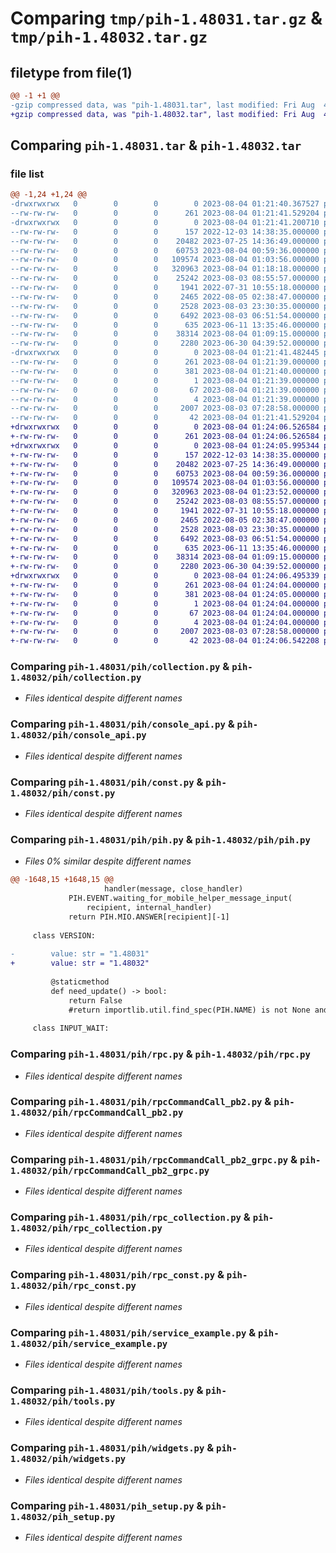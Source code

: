 # Comparing `tmp/pih-1.48031.tar.gz` & `tmp/pih-1.48032.tar.gz`

## filetype from file(1)

```diff
@@ -1 +1 @@
-gzip compressed data, was "pih-1.48031.tar", last modified: Fri Aug  4 01:21:41 2023, max compression
+gzip compressed data, was "pih-1.48032.tar", last modified: Fri Aug  4 01:24:06 2023, max compression
```

## Comparing `pih-1.48031.tar` & `pih-1.48032.tar`

### file list

```diff
@@ -1,24 +1,24 @@
-drwxrwxrwx   0        0        0        0 2023-08-04 01:21:40.367527 pih-1.48031/
--rw-rw-rw-   0        0        0      261 2023-08-04 01:21:41.529204 pih-1.48031/PKG-INFO
-drwxrwxrwx   0        0        0        0 2023-08-04 01:21:41.200710 pih-1.48031/pih/
--rw-rw-rw-   0        0        0      157 2022-12-03 14:38:35.000000 pih-1.48031/pih/__init__.py
--rw-rw-rw-   0        0        0    20482 2023-07-25 14:36:49.000000 pih-1.48031/pih/collection.py
--rw-rw-rw-   0        0        0    60753 2023-08-04 00:59:36.000000 pih-1.48031/pih/console_api.py
--rw-rw-rw-   0        0        0   109574 2023-08-04 01:03:56.000000 pih-1.48031/pih/const.py
--rw-rw-rw-   0        0        0   320963 2023-08-04 01:18:18.000000 pih-1.48031/pih/pih.py
--rw-rw-rw-   0        0        0    25242 2023-08-03 08:55:57.000000 pih-1.48031/pih/rpc.py
--rw-rw-rw-   0        0        0     1941 2022-07-31 10:55:18.000000 pih-1.48031/pih/rpcCommandCall_pb2.py
--rw-rw-rw-   0        0        0     2465 2022-08-05 02:38:47.000000 pih-1.48031/pih/rpcCommandCall_pb2_grpc.py
--rw-rw-rw-   0        0        0     2528 2023-08-03 23:30:35.000000 pih-1.48031/pih/rpc_collection.py
--rw-rw-rw-   0        0        0     6492 2023-08-03 06:51:54.000000 pih-1.48031/pih/rpc_const.py
--rw-rw-rw-   0        0        0      635 2023-06-11 13:35:46.000000 pih-1.48031/pih/service_example.py
--rw-rw-rw-   0        0        0    38314 2023-08-04 01:09:15.000000 pih-1.48031/pih/tools.py
--rw-rw-rw-   0        0        0     2280 2023-06-30 04:39:52.000000 pih-1.48031/pih/widgets.py
-drwxrwxrwx   0        0        0        0 2023-08-04 01:21:41.482445 pih-1.48031/pih.egg-info/
--rw-rw-rw-   0        0        0      261 2023-08-04 01:21:39.000000 pih-1.48031/pih.egg-info/PKG-INFO
--rw-rw-rw-   0        0        0      381 2023-08-04 01:21:40.000000 pih-1.48031/pih.egg-info/SOURCES.txt
--rw-rw-rw-   0        0        0        1 2023-08-04 01:21:39.000000 pih-1.48031/pih.egg-info/dependency_links.txt
--rw-rw-rw-   0        0        0       67 2023-08-04 01:21:39.000000 pih-1.48031/pih.egg-info/requires.txt
--rw-rw-rw-   0        0        0        4 2023-08-04 01:21:39.000000 pih-1.48031/pih.egg-info/top_level.txt
--rw-rw-rw-   0        0        0     2007 2023-08-03 07:28:58.000000 pih-1.48031/pih_setup.py
--rw-rw-rw-   0        0        0       42 2023-08-04 01:21:41.529204 pih-1.48031/setup.cfg
+drwxrwxrwx   0        0        0        0 2023-08-04 01:24:06.526584 pih-1.48032/
+-rw-rw-rw-   0        0        0      261 2023-08-04 01:24:06.526584 pih-1.48032/PKG-INFO
+drwxrwxrwx   0        0        0        0 2023-08-04 01:24:05.995344 pih-1.48032/pih/
+-rw-rw-rw-   0        0        0      157 2022-12-03 14:38:35.000000 pih-1.48032/pih/__init__.py
+-rw-rw-rw-   0        0        0    20482 2023-07-25 14:36:49.000000 pih-1.48032/pih/collection.py
+-rw-rw-rw-   0        0        0    60753 2023-08-04 00:59:36.000000 pih-1.48032/pih/console_api.py
+-rw-rw-rw-   0        0        0   109574 2023-08-04 01:03:56.000000 pih-1.48032/pih/const.py
+-rw-rw-rw-   0        0        0   320963 2023-08-04 01:23:52.000000 pih-1.48032/pih/pih.py
+-rw-rw-rw-   0        0        0    25242 2023-08-03 08:55:57.000000 pih-1.48032/pih/rpc.py
+-rw-rw-rw-   0        0        0     1941 2022-07-31 10:55:18.000000 pih-1.48032/pih/rpcCommandCall_pb2.py
+-rw-rw-rw-   0        0        0     2465 2022-08-05 02:38:47.000000 pih-1.48032/pih/rpcCommandCall_pb2_grpc.py
+-rw-rw-rw-   0        0        0     2528 2023-08-03 23:30:35.000000 pih-1.48032/pih/rpc_collection.py
+-rw-rw-rw-   0        0        0     6492 2023-08-03 06:51:54.000000 pih-1.48032/pih/rpc_const.py
+-rw-rw-rw-   0        0        0      635 2023-06-11 13:35:46.000000 pih-1.48032/pih/service_example.py
+-rw-rw-rw-   0        0        0    38314 2023-08-04 01:09:15.000000 pih-1.48032/pih/tools.py
+-rw-rw-rw-   0        0        0     2280 2023-06-30 04:39:52.000000 pih-1.48032/pih/widgets.py
+drwxrwxrwx   0        0        0        0 2023-08-04 01:24:06.495339 pih-1.48032/pih.egg-info/
+-rw-rw-rw-   0        0        0      261 2023-08-04 01:24:04.000000 pih-1.48032/pih.egg-info/PKG-INFO
+-rw-rw-rw-   0        0        0      381 2023-08-04 01:24:05.000000 pih-1.48032/pih.egg-info/SOURCES.txt
+-rw-rw-rw-   0        0        0        1 2023-08-04 01:24:04.000000 pih-1.48032/pih.egg-info/dependency_links.txt
+-rw-rw-rw-   0        0        0       67 2023-08-04 01:24:04.000000 pih-1.48032/pih.egg-info/requires.txt
+-rw-rw-rw-   0        0        0        4 2023-08-04 01:24:04.000000 pih-1.48032/pih.egg-info/top_level.txt
+-rw-rw-rw-   0        0        0     2007 2023-08-03 07:28:58.000000 pih-1.48032/pih_setup.py
+-rw-rw-rw-   0        0        0       42 2023-08-04 01:24:06.542208 pih-1.48032/setup.cfg
```

### Comparing `pih-1.48031/pih/collection.py` & `pih-1.48032/pih/collection.py`

 * *Files identical despite different names*

### Comparing `pih-1.48031/pih/console_api.py` & `pih-1.48032/pih/console_api.py`

 * *Files identical despite different names*

### Comparing `pih-1.48031/pih/const.py` & `pih-1.48032/pih/const.py`

 * *Files identical despite different names*

### Comparing `pih-1.48031/pih/pih.py` & `pih-1.48032/pih/pih.py`

 * *Files 0% similar despite different names*

```diff
@@ -1648,15 +1648,15 @@
                     handler(message, close_handler)  
             PIH.EVENT.waiting_for_mobile_helper_message_input(
                 recipient, internal_handler)
             return PIH.MIO.ANSWER[recipient][-1] 
 
     class VERSION:
 
-        value: str = "1.48031"
+        value: str = "1.48032"
 
         @staticmethod
         def need_update() -> bool:
             return False
             #return importlib.util.find_spec(PIH.NAME) is not None and PIH.VERSION.value < PIH.VERSION.remote()
     
     class INPUT_WAIT:
```

### Comparing `pih-1.48031/pih/rpc.py` & `pih-1.48032/pih/rpc.py`

 * *Files identical despite different names*

### Comparing `pih-1.48031/pih/rpcCommandCall_pb2.py` & `pih-1.48032/pih/rpcCommandCall_pb2.py`

 * *Files identical despite different names*

### Comparing `pih-1.48031/pih/rpcCommandCall_pb2_grpc.py` & `pih-1.48032/pih/rpcCommandCall_pb2_grpc.py`

 * *Files identical despite different names*

### Comparing `pih-1.48031/pih/rpc_collection.py` & `pih-1.48032/pih/rpc_collection.py`

 * *Files identical despite different names*

### Comparing `pih-1.48031/pih/rpc_const.py` & `pih-1.48032/pih/rpc_const.py`

 * *Files identical despite different names*

### Comparing `pih-1.48031/pih/service_example.py` & `pih-1.48032/pih/service_example.py`

 * *Files identical despite different names*

### Comparing `pih-1.48031/pih/tools.py` & `pih-1.48032/pih/tools.py`

 * *Files identical despite different names*

### Comparing `pih-1.48031/pih/widgets.py` & `pih-1.48032/pih/widgets.py`

 * *Files identical despite different names*

### Comparing `pih-1.48031/pih_setup.py` & `pih-1.48032/pih_setup.py`

 * *Files identical despite different names*

